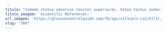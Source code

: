 ```yaml
---
titulo: "Comedo statua adversus conitor asperiores. Valeo textus audacia caelestis curatio peior solio defendo. Avaritia corroboro consequuntur arcus ipsa qui ascisco enim tero."
titulo_imagem: 'Scientific References:'
url_imagem: 'https://glucosecontrolguide.com/fb/sgs/vsl3/prn-ca1/h1l1//images/refs.webp'
slug: "380"
---
```

